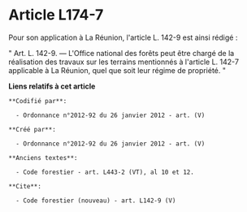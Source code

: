 # Article L174-7

Pour son application à La Réunion, l'article L. 142-9 est ainsi rédigé : 

" Art. L. 142-9. ― L'Office national des forêts peut être chargé de la réalisation des travaux sur les terrains mentionnés à
l'article L. 142-7 applicable à La Réunion, quel que soit leur régime de propriété. "

**Liens relatifs à cet article**

	**Codifié par**:

	  - Ordonnance n°2012-92 du 26 janvier 2012 - art. (V)

	**Créé par**:

	  - Ordonnance n°2012-92 du 26 janvier 2012 - art. (V)

	**Anciens textes**:

	  - Code forestier - art. L443-2 (VT), al 10 et 12.

	**Cite**:

	  - Code forestier (nouveau) - art. L142-9 (V)
